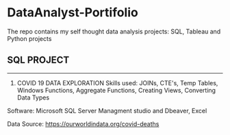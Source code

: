 # DataAnalyst-Portifolio
The repo contains my self thought data analysis projects: SQL, Tableau and Python projects

## SQL PROJECT
-----------
1. COVID 19 DATA EXPLORATION 
Skills used: JOINs, CTE's, Temp Tables, Windows Functions, Aggregate Functions, Creating Views, Converting Data Types

Software: Microsoft SQL Server Managment studio and Dbeaver, Excel

Data Source: https://ourworldindata.org/covid-deaths
